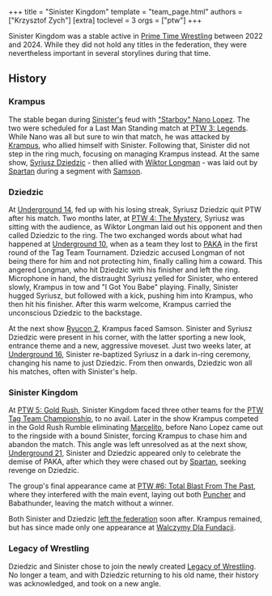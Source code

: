 +++
title = "Sinister Kingdom"
template = "team_page.html"
authors = ["Krzysztof Zych"]
[extra]
toclevel = 3
orgs = ["ptw"]
+++

Sinister Kingdom was a stable active in [Prime Time Wrestling](@/o/ptw.md) between 2022 and 2024. While they did not hold any titles in the federation, they were nevertheless important in several storylines during that time.

## History

### Krampus

The stable began during [Sinister's](@/w/sinister.md) feud with ["Starboy" Nano Lopez](@/w/nano-lopez.md). The two were scheduled for a Last Man Standing match at [PTW 3: Legends](@/e/ptw/2022-11-26-ptw-3-legends.md). While Nano was all but sure to win that match, he was attacked by [Krampus](@/w/krampus.md), who allied himself with Sinister. Following that, Sinister did not step in the ring much, focusing on managing Krampus instead. At the same show, [Syriusz Dziedzic](@/w/dziedzic.md) - then allied with [Wiktor Longman](@/w/wiktor-longman.md) - was laid out by [Spartan](@/w/spartan.md) during a segment with [Samson](@/w/samson.md).

### Dziedzic

At [Underground 14](@/e/ptw/2023-04-23-ptw-underground-14.md), fed up with his losing streak, Syriusz Dziedzic quit PTW after his match. Two months later, at [PTW 4: The Mystery](@/e/ptw/2023-06-25-ptw-4-mystery.md), Syriusz was sitting with the audience, as Wiktor Longman laid out his opponent and then called Dziedzic to the ring. The two exchanged words about what had happened at [Underground 10](@/e/ptw/2023-01-28-ptw-underground-10.md), when as a team they lost to [PAKA](@/tt/paka.md) in the first round of the Tag Team Tournament. Dziedzic accused Longman of not being there for him and not protecting him, finally calling him a coward. This angered Longman, who hit Dziedzic with his finisher and left the ring. Microphone in hand, the distraught Syriusz yelled for Sinister, who entered slowly, Krampus in tow and "I Got You Babe" playing. Finally, Sinister hugged Syriusz, but followed with a kick, pushing him into Krampus, who then hit his finisher. After this warm welcome, Krampus carried the unconscious Dziedzic to the backstage.

At the next show [Ryucon 2](@/e/ptw/2023-07-16-ptw-x-ryucon.md), Krampus faced Samson. Sinister and Syriusz Dziedzic were present in his corner, with the latter sporting a new look, entrance theme and a new, aggressive moveset. Just two weeks later, at [Underground 16](@/e/ptw/2023-07-30-ptw-underground-16.md), Sinister re-baptized Syriusz in a dark in-ring ceremony, changing his name to just Dziedzic. From then onwards, Dziedzic won all his matches, often with Sinister's help.

### Sinister Kingdom

At [PTW 5: Gold Rush](@/e/ptw/2024-02-03-ptw-5-gold-rush.md), Sinister Kingdom faced three other teams for the [PTW Tag Team Championship](@/c/ptw-tag-team-championship.md), to no avail. Later in the show Krampus competed in the Gold Rush Rumble eliminating [Marcelito](@/w/marcelito.md), before Nano Lopez came out to the ringside with a bound Sinister, forcing Krampus to chase him and abandon the match.
This angle was left unresolved as at the next show, [Underground 21](@/e/ptw/2024-04-13-ptw-underground-21.md), Sinister and Dziedzic appeared only to celebrate the demise of PAKA, after which they were chased out by [Spartan](@/w/spartan.md), seeking revenge on Dziedzic.

The group's final appearance came at [PTW #6: Total Blast From The Past](@/e/ptw/2024-05-11-ptw-6.md), where they interfered with the main event, laying out both [Puncher](@/w/puncher.md) and Babathunder, leaving the match without a winner.

Both Sinister and Dziedzic [left the federation](@/a/ptw-exits.md) soon after. Krampus remained, but has since made only one appearance at [Walczymy Dla Fundacji](@/e/ptw/2024-09-29-ptw-walczymy-dla-fundacji.md).

### Legacy of Wrestling

Dziedzic and Sinister chose to join the newly created [Legacy of Wrestling](@/o/low.md). No longer a team, and with Dziedzic returning to his old name, their history was acknowledged, and took on a new angle.

